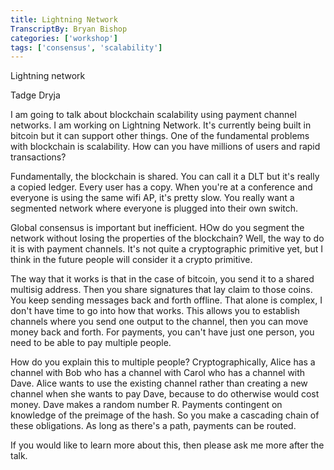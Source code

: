 ```yaml
---
title: Lightning Network
TranscriptBy: Bryan Bishop
categories: ['workshop']
tags: ['consensus', 'scalability']
---
```


Lightning network

Tadge Dryja

I am going to talk about blockchain scalability using payment channel networks. I am working on Lightning Network. It's currently being built in bitcoin but it can support other things. One of the fundamental problems with blockchain is scalability. How can you have millions of users and rapid transactions?

Fundamentally, the blockchain is shared. You can call it a DLT but it's really a copied ledger. Every user has a copy. When you're at a conference and everyone is using the same wifi AP, it's pretty slow. You really want a segmented network where everyone is plugged into their own switch.

Global consensus is important but inefficient. HOw do you segment the network without losing the properties of the blockchain? Well, the way to do it is with payment channels. It's not quite a cryptographic primitive yet, but I think in the future people will consider it a crypto primitive.

The way that it works is that in the case of bitcoin, you send it to a shared multisig address. Then you share signatures that lay claim to those coins. You keep sending messages back and forth offline. That alone is complex, I don't have time to go into how that works. This allows you to establish channels where you send one output to the channel, then you can move money back and forth. For payments, you can't have just one person, you need to be able to pay multiple people.

How do you explain this to multiple people? Cryptographically, Alice has a channel with Bob who has a channel with Carol who has a channel with Dave. Alice wants to use the existing channel rather than creating a new channel when she wants to pay Dave, because to do otherwise would cost money. Dave makes a random number R. Payments contingent on knowledge of the preimage of the hash. So you make a cascading chain of these obligations. As long as there's a path, payments can be routed.

If you would like to learn more about this, then please ask me more after the talk.
